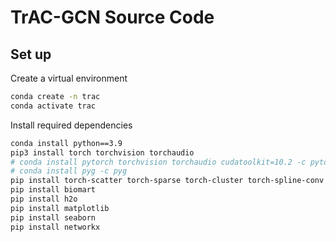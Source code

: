# TrAC-GCN Source Code

## Set up

Create a virtual environment

```bash
conda create -n trac
conda activate trac
```

Install required dependencies

```bash
conda install python==3.9
pip3 install torch torchvision torchaudio
# conda install pytorch torchvision torchaudio cudatoolkit=10.2 -c pytorch
# conda install pyg -c pyg
pip install torch-scatter torch-sparse torch-cluster torch-spline-conv torch-geometric -f https://data.pyg.org/whl/torch-1.12.0+cu102.html
pip install biomart
pip install h2o
pip install matplotlib
pip install seaborn
pip install networkx
```

